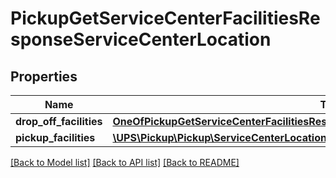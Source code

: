 # PickupGetServiceCenterFacilitiesResponseServiceCenterLocation

## Properties
Name | Type | Description | Notes
------------ | ------------- | ------------- | -------------
**drop_off_facilities** | [**OneOfPickupGetServiceCenterFacilitiesResponseServiceCenterLocationDropOffFacilities**](OneOfPickupGetServiceCenterFacilitiesResponseServiceCenterLocationDropOffFacilities.md) |  | [optional] 
**pickup_facilities** | [**\UPS\Pickup\Pickup\ServiceCenterLocationPickupFacilities**](ServiceCenterLocationPickupFacilities.md) |  | [optional] 

[[Back to Model list]](../../README.md#documentation-for-models) [[Back to API list]](../../README.md#documentation-for-api-endpoints) [[Back to README]](../../README.md)

